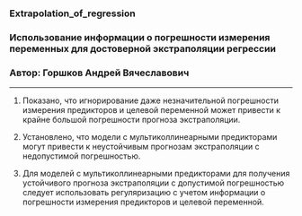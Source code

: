 ### Extrapolation_of_regression

### Использование информации о погрешности измерения переменных для достоверной экстраполяции регрессии
### Автор: Горшков Андрей Вячеславович
------------------------------------------

1. Показано, что игнорирование даже незначительной погрешности измерения предикторов и целевой переменной может привести к крайне большой погрешности прогноза экстраполяции.

2. Установлено, что модели с мультиколлинеарными предикторами могут привести к неустойчивым прогнозам экстраполяции с недопустимой погрешностью.

3. Для моделей с мультиколлинеарными предикторами для получения устойчивого прогноза экстраполяции с допустимой погрешностью следует использовать регуляризацию с учетом информации о погрешности измерения предикторов и целевой переменной.
